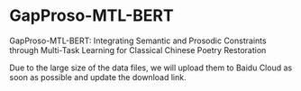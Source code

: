 # GapProso-MTL-BERT
GapProso-MTL-BERT: Integrating Semantic and Prosodic Constraints through Multi-Task Learning for Classical Chinese Poetry Restoration

Due to the large size of the data files, we will upload them to Baidu Cloud as soon as possible and update the download link.
